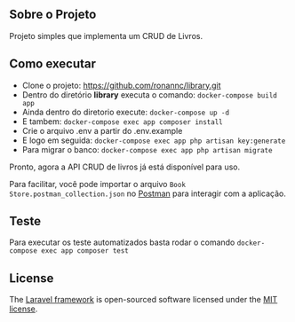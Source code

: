 ## Sobre o Projeto

Projeto simples que implementa um CRUD de Livros.

## Como executar

- Clone o projeto: https://github.com/ronannc/library.git
- Dentro do diretório **library** executa o comando: ```docker-compose build app```
- Ainda dentro do diretorio execute: ```docker-compose up -d```
- E tambem: ```docker-compose exec app composer install```
- Crie o arquivo .env a partir do .env.example
- E logo em seguida: ```docker-compose exec app php artisan key:generate```
- Para migrar o banco: ```docker-compose exec app php artisan migrate```

Pronto, agora a API CRUD de livros já está disponível para uso.

Para facilitar, você pode importar o arquivo ```Book Store.postman_collection.json``` no [Postman](https://postman.com/) para interagir com a aplicação.

## Teste

Para executar os teste automatizados basta rodar o comando ```docker-compose exec app composer test```

## License

The [Laravel framework](https://laravel.com/) is open-sourced software licensed under the [MIT license](https://opensource.org/licenses/MIT).
